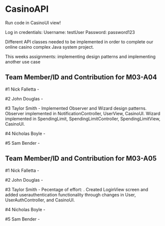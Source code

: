 # CasinoAPI
Run code in CasinoUI view!

Log in credentials:
Username: testUser
Password: password123

Different API classes needed to be implemented in order to complete our online casino complex Java system project.

This weeks assignments: implementing design patterns and implementing another use case

## Team Member/ID and Contribution for M03-A04

#1 Nick Falletta - 

#2 John Douglas - 

#3 Taylor Smith - Implemented Observer and Wizard design patterns. Observer implemented in NotificationController, UserView, CasinoUI. Wizard implemented in SpendingLimit, SpendingLimitController, SpendingLimitView, CasinoUI.

#4 Nicholas Boyle - 

#5 Sam Bender -

## Team Member/ID and Contribution for M03-A05

#1 Nick Falletta - 

#2 John Douglas - 

#3 Taylor Smith - Pecentage of effort: . Created LoginView screen and added userauthentication functionality through changes in User, UserAuthController, and CasinoUI.

#4 Nicholas Boyle - 

#5 Sam Bender -
